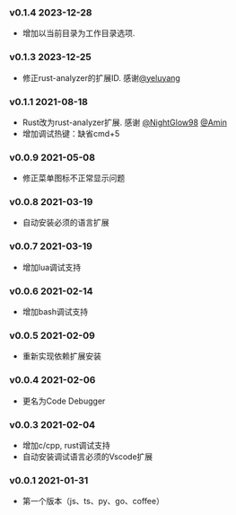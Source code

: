 ### v0.1.4 2023-12-28

- 增加以当前目录为工作目录选项.

### v0.1.3 2023-12-25

- 修正rust-analyzer的扩展ID. 感谢[@yeluyang](https://gitee.com/yeluyang95)

### v0.1.1 2021-08-18

- Rust改为rust-analyzer扩展. 感谢 [@NightGlow98](https://gitee.com/nightglow98) [@Amin](https://gitee.com/what_time_457323897)
- 增加调试热键：缺省cmd+5

### v0.0.9 2021-05-08

- 修正菜单图标不正常显示问题

### v0.0.8 2021-03-19

- 自动安装必须的语言扩展

### v0.0.7 2021-03-19

- 增加lua调试支持

### v0.0.6 2021-02-14

- 增加bash调试支持

### v0.0.5 2021-02-09

- 重新实现依赖扩展安装

### v0.0.4 2021-02-06

- 更名为Code Debugger

### v0.0.3 2021-02-04

- 增加c/cpp, rust调试支持
- 自动安装调试语言必须的Vscode扩展

### v0.0.1 2021-01-31

- 第一个版本（js、ts、py、go、coffee）
